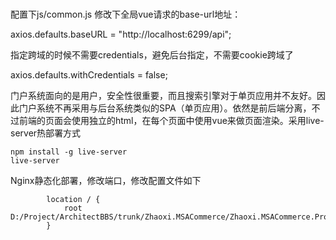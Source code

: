 # 

配置下js/common.js    修改下全局vue请求的base-url地址：

axios.defaults.baseURL = "http://localhost:6299/api";



指定跨域的时候不需要credentials，避免后台指定，不需要cookie跨域了

axios.defaults.withCredentials = false;



门户系统面向的是用户，安全性很重要，而且搜索引擎对于单页应用并不友好。因此门户系统不再采用与后台系统类似的SPA（单页应用）。依然是前后端分离，不过前端的页面会使用独立的html，在每个页面中使用vue来做页面渲染。采用live-server热部署方式

~~~text
npm install -g live-server
live-server
~~~



Nginx静态化部署，修改端口，修改配置文件如下

~~~text
        location / {
            root   D:/Project/ArchitectBBS/trunk/Zhaoxi.MSACommerce/Zhaoxi.MSACommerce.Project/Zhaoxi.MSACormmerce.PortalProject/;
        }
~~~

